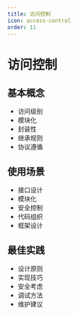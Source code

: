 ```yaml
---
title: 访问控制
icon: access-control
order: 11
---
```


# 访问控制

## 基本概念
- 访问级别
- 模块化
- 封装性
- 继承规则
- 协议遵循

## 使用场景
- 接口设计
- 模块化
- 安全控制
- 代码组织
- 框架设计

## 最佳实践
- 设计原则
- 实现技巧
- 安全考虑
- 调试方法
- 维护建议
